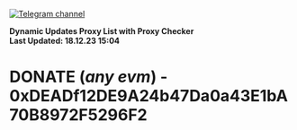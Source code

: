 [![Telegram channel](https://img.shields.io/endpoint?url=https://runkit.io/damiankrawczyk/telegram-badge/branches/master?url=https://t.me/n4z4v0d)](https://t.me/n4z4v0d) 

**Dynamic Updates Proxy List with Proxy Checker**  
**Last Updated: 18.12.23 15:04**

# DONATE (_any evm_) - 0xDEADf12DE9A24b47Da0a43E1bA70B8972F5296F2
